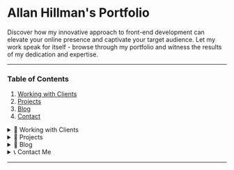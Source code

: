 # Allan Hillman's Portfolio

Discover how my innovative approach to front-end development can elevate your online presence and captivate your target audience. Let my work speak for itself - browse through my portfolio and witness the results of my dedication and expertise.

---

### Table of Contents

1. [Working with Clients](#working-with-clients)
2. [Projects](#projects)
3. [Blog](#blog)
4. [Contact](#contact)

<details>
<summary><a name="working-with-clients"></a>🤝 Working with Clients</summary>

- **Innovative**: Staying ahead of the curve, constantly integrating emerging technologies and trends into my projects.
- **Efficient**: Respecting your time and resources, always ensuring to meet deadlines without compromising the quality of work.
- **Adaptable**: Your unique needs are my primary focus. I thrive on challenges, skillfully tailoring solutions to fit your specific business requirements.
- **Resilient**: In the constantly evolving industry, resilience is crucial. I adapt to changes, overcome obstacles, and consistently deliver solutions that withstand the test of time and technology.
</details>

<details>
<summary><a name="projects"></a>📂 Projects</summary>

1. **Meta Messenger Chatbot**: Engineered using Next.js, React.js, Tailwind, NextAuth, Prisma, MongoDB, Pusher, and Cloudinary for an enriched user experience. [Link to project](https://messenger-six-nu.vercel.app/)
2. **Spotify Clone**: Architected using Next.js, React, Tailwind CSS, Supabase, PostgreSQL, and Stripe for an immersive music listening experience. [Link to project](https://spotify-sigma-six.vercel.app/)
3. **Firebase Authentication Guide**: Application prioritizes user security, implementing NextAuth for a multi-strategy authentication process, including Google and GitHub options.. [Link to project](https://nextjs-firebase-auth-guide.web.app/)

[See all projects](https://allanhillman.com/work)

</details>

<details>
<summary><a name="blog"></a>📝 Blog</summary>

- **Next.js & Firebase Authentication Guide**: Learn to set up authentication, create secure pages, and handle errors like a pro with React Hot Toast. [Read here](https://allanhillman.com/blog/firebase-auth-guide)

[Visit my blogs](https://allanhillman.com/blog) for more insightful articles.

</details>

<details>
<summary><a name="contact"></a>📞 Contact Me</summary>

If you'd like to discuss a potential project, or just want to chat, please [email me](mailto:tech@allanswebwork.info) or connect with me on [LinkedIn](https://www.linkedin.com/in/allanhillman/).

</details>

---
